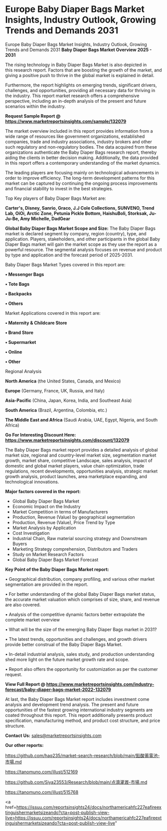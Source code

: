 # Europe Baby Diaper Bags Market Insights, Industry Outlook, Growing Trends and Demands 2031
Europe Baby Diaper Bags Market Insights, Industry Outlook, Growing Trends and Demands 2031
<Strong> Baby Diaper Bags Market Overview 2025 - 2031</strong>

The rising technology in Baby Diaper Bags Market is also depicted in this research report. Factors that are boosting the growth of the market, and giving a positive push to thrive in the global market is explained in detail.

Furthermore, the report highlights on emerging trends, significant drivers, challenges, and opportunities, providing all necessary data for thriving in the industry. This report market research offers a comprehensive perspective, including an in-depth analysis of the present and future scenarios within the industry.

<strong>Request Sample Report @ <a href=https://www.marketreportsinsights.com/sample/132079>https://www.marketreportsinsights.com/sample/132079</a></strong>

The market overview included in this report provides information from a wide range of resources like government organizations, established companies, trade and industry associations, industry brokers and other such regulatory and non-regulatory bodies. The data acquired from these organizations authenticate the Baby Diaper Bags research report, thereby aiding the clients in better decision making. Additionally, the data provided in this report offers a contemporary understanding of the market dynamics.

The leading players are focusing mainly on technological advancements in order to improve efficiency. The long-term development patterns for this market can be captured by continuing the ongoing process improvements and financial stability to invest in the best strategies.

Top Key players of Baby Diaper Bags Market are:

<strong>Carter's, Disney, Sanrio, Graco, J.J Cole Collections, SUNVENO, Trend Lab, OiOi, Arctic Zone, Petunia Pickle Bottom, HaishuBoli, Storksak, Ju-Ju-Be, Amy Michelle, DadGear</strong>

<strong><b>Global Baby Diaper Bags Market Scope and Size:</b></strong>
The Baby Diaper Bags market is declared segment by company, region (country), type, and application. Players, stakeholders, and other participants in the global Baby Diaper Bags market will gain the market scope as they use the report as a powerful resource. The segmental analysis focuses on revenue and product by type and application and the forecast period of 2025-2031.

Baby Diaper Bags Market Types covered in this report are:

<strong>• Messenger Bags

• Tote Bags

• Backpacks

• Others</strong>

Market Applications covered in this report are:

<strong>• Maternity & Childcare Store

• Brand Store

• Supermarket

• Online

• Other</strong> 

Regional Analysis

<strong>North America</strong> (the United States, Canada, and Mexico)

<strong>Europe</strong> (Germany, France, UK, Russia, and Italy)

<strong>Asia-Pacific</strong> (China, Japan, Korea, India, and Southeast Asia)

<strong>South America</strong> (Brazil, Argentina, Colombia, etc.)

<strong>The Middle East and Africa</strong> (Saudi Arabia, UAE, Egypt, Nigeria, and South Africa)

<strong>Go For Interesting Discount Here: <a href=https://www.marketreportsinsights.com/discount/132079>https://www.marketreportsinsights.com/discount/132079</a></strong>

The Baby Diaper Bags market report provides a detailed analysis of global market size, regional and country-level market size, segmentation market growth, market share, competitive Landscape, sales analysis, impact of domestic and global market players, value chain optimization, trade regulations, recent developments, opportunities analysis, strategic market growth analysis, product launches, area marketplace expanding, and technological innovations.

<strong><b>Major factors covered in the report:</b></strong>
<ul>
  <li>Global Baby Diaper Bags Market </li>
  <li>Economic Impact on the Industry</li>
  <li>Market Competition in terms of Manufacturers</li>
  <li>Production, Revenue (Value) by geographical segmentation</li>
  <li>Production, Revenue (Value), Price Trend by Type</li>
  <li>Market Analysis by Application</li>
  <li>Cost Investigation</li>
  <li>Industrial Chain, Raw material sourcing strategy and Downstream Buyers</li>
  <li>Marketing Strategy comprehension, Distributors and Traders</li>
  <li>Study on Market Research Factors</li>
  <li>Global Baby Diaper Bags Market Forecast</li>
</ul>

<strong><b>Key Point of the Baby Diaper Bags Market report:</b></strong>

• Geographical distribution, company profiling, and various other market segmentation are provided in the report.

• For better understanding of the global Baby Diaper Bags market status, the accurate market valuation which comprises of size, share, and revenue are also covered.

• Analysis of the competitive dynamic factors better extrapolate the complete market overview

• What will be the size of the emerging Baby Diaper Bags market in 2031?

• The latest trends, opportunities and challenges, and growth drivers provide better construal of the Baby Diaper Bags Market.

• In-detail industrial analysis, sales study, and production understanding shed more light on the future market growth rate and scope.

• Report also offers the opportunity for customization as per the customer request.

<strong><b>View Full Report @ <a href=https://www.marketreportsinsights.com/industry-forecast/baby-diaper-bags-market-2022-132079>https://www.marketreportsinsights.com/industry-forecast/baby-diaper-bags-market-2022-132079</a></b></strong>


At last, the Baby Diaper Bags Market report includes investment come analysis and development trend analysis. The present and future opportunities of the fastest growing international industry segments are coated throughout this report. This report additionally presents product specification, manufacturing method, and product cost structure, and price structure.

<strong>Contact Us:</strong>
sales@marketreportsinsights.com

<strong>Our other reports:</strong>

<a href=https://github.com/haq235/market-search-research/blob/main/鉛酸蓄電池-市場.md>https://github.com/haq235/market-search-research/blob/main/鉛酸蓄電池-市場.md</a>

<a href=https://tanomuno.com/illust/512169>https://tanomuno.com/illust/512169</a>

<a href=https://github.com/Siya23553/Research/blob/main/点滴灌漑-市場.md>https://github.com/Siya23553/Research/blob/main/点滴灌漑-市場.md</a>

<a href=https://tanomuno.com/illust/515768>https://tanomuno.com/illust/515768</a>

<a href=https://issuu.com/reportsinsights24/docs/northamericahfc227eafireextinguishermarketsizeando?cta=post-publish-view-live>https://issuu.com/reportsinsights24/docs/northamericahfc227eafireextinguishermarketsizeando?cta=post-publish-view-live</a>"
